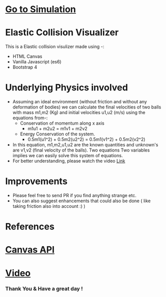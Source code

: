 # [Go to Simulation](https://abhishekhandacse.github.io/ElasticCollision/) 

# Elastic Collision Visualizer


This is a Elastic collision visulizer made using -:

  - HTML Canvas
  - Vanilla Javascript (es6)
  - Bootstrap 4

# Underlying Physics involved

  - Assuming an ideal environment (without friction and without any deformation of bodies) we can calculate the final velocities of two balls with mass m1,m2 (Kg) and initial velocities u1,u2 (m/s) using the equations from-:
    - Conservation of momentum along x axis 
        - m1u1 + m2u2 = m1v1 + m2v2    
    - Energy Conservation of the system.
        - 0.5m1(u1^2) + 0.5m2(u2^2)  =  0.5m1(v1^2) + 0.5m2(v2^2)  
- In this equation, m1,m2,u1,u2 are the known quantities and unknown's are v1,v2 (final velocity of the balls). Two equations Two variables implies we can easily solve this system of equations.
- For better understanding, please watch the video [Link](https://www.khanacademy.org/science/physics/linear-momentum/elastic-and-inelastic-collisions/v/how-to-use-the-shortcut-for-solving-elastic-collisions) 

# Improvements
- Please feel free to send PR if you find anything strange  etc.
- You can also suggest enhancements that could also be done ( like taking friction also into account :)  )

# References
# [Canvas API](https://developer.mozilla.org/en-US/docs/Web/API/Canvas_API) 
# [Video](https://www.youtube.com/watch?v=gm1QtePAYTM) 

### Thank You & Have a great day !


